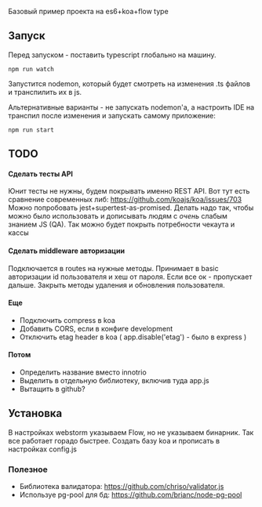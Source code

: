 Базовый пример проекта на es6+koa+flow type
## Запуск

Перед запуском - поставить typescript глобально на машину.

```
npm run watch
```
Запустится nodemon, который будет смотреть на изменения .ts файлов и транспилить их в js.

Альтернативные варианты - не запускать nodemon'a, а настроить IDE на транспил после изменения и запускать самому приложение:

```
npm run start
```

## TODO
#### Сделать тесты API
Юнит тесты не нужны, будем покрывать именно REST API.
Вот тут есть сравнение современных либ: https://github.com/koajs/koa/issues/703
Можно попробовать  jest+supertest-as-promised. 
Делать надо так, чтобы можно было использовать и дописывать людям с _очень_ слабым знанием JS (QA).
Так можно будет покрыть потребности чекаута и кассы
#### Сделать middleware авторизации
Подключается в routes на нужные методы. Принимает в basic авторизации id пользователя и хеш от пароля.
Если все ок - пропускает дальше. Закрыть методы удаления и обновления пользователя.
#### Еще
* Подключить compress в koa
* Добавить CORS, если в конфиге development
* Отключить etag header в koa ( app.disable('etag') - было в express )

#### Потом
* Определить название вместо innotrio
* Выделить в отдельную библиотеку, включив туда app.js
* Вытащить в github?

## Установка
В настройках webstorm указываем Flow, но не указываем бинарник. Так все работает горадо быстрее.
Создать базу koa и прописать в настройках config.js

### Полезное
* Библиотека валидатора: https://github.com/chriso/validator.js
* Используе pg-pool для бд: https://github.com/brianc/node-pg-pool

